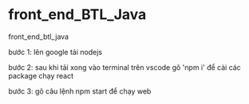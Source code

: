 # front_end_BTL_Java
front_end_btl_java

bước 1: lên google tải nodejs 

bước 2: sau khi tải xong vào terminal trên vscode gõ 'npm i' để cài các package chạy react

bước 3: gõ câu lệnh npm start để chạy web
